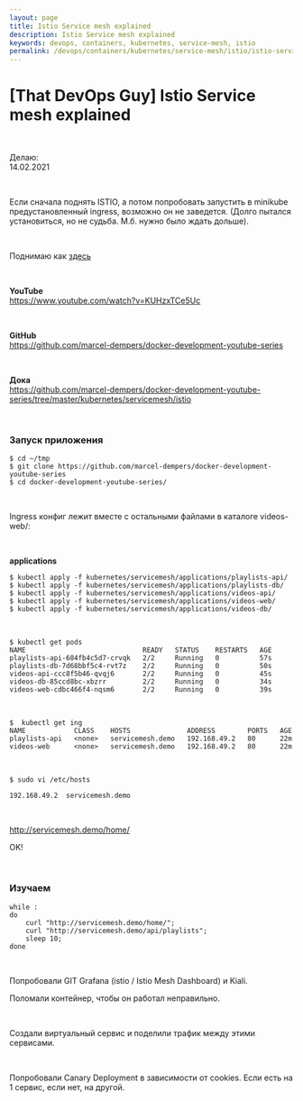 ```yaml
---
layout: page
title: Istio Service mesh explained
description: Istio Service mesh explained
keywords: devops, containers, kubernetes, service-mesh, istio
permalink: /devops/containers/kubernetes/service-mesh/istio/istio-service-mesh-explained/
---
```


# [That DevOps Guy] Istio Service mesh explained

<br/>

Делаю:  
14.02.2021

<br/>

Если сначала поднять ISTIO, а потом попробовать запустить в minikube предустановленный ingress, возможно он не заведется. (Долго пытался установиться, но не судьба. М.б. нужно было ждать дольше).

<br/>

Поднимаю как <a href="/devops/containers/kubernetes/service-mesh/istio/minikube/setup/">здесь</a>

<br/>

**YouTube**  
https://www.youtube.com/watch?v=KUHzxTCe5Uc

<br/>

**GitHub**  
https://github.com/marcel-dempers/docker-development-youtube-series

<br/>

**Дока**  
https://github.com/marcel-dempers/docker-development-youtube-series/tree/master/kubernetes/servicemesh/istio

<br/>

### Запуск приложения

```
$ cd ~/tmp
$ git clone https://github.com/marcel-dempers/docker-development-youtube-series
$ cd docker-development-youtube-series/
```

<br/>

Ingress конфиг лежит вместе с остальными файлами в каталоге videos-web/:

<br/>

**applications**

```
$ kubectl apply -f kubernetes/servicemesh/applications/playlists-api/
$ kubectl apply -f kubernetes/servicemesh/applications/playlists-db/
$ kubectl apply -f kubernetes/servicemesh/applications/videos-api/
$ kubectl apply -f kubernetes/servicemesh/applications/videos-web/
$ kubectl apply -f kubernetes/servicemesh/applications/videos-db/
```

<br/>

```
$ kubectl get pods
NAME                             READY   STATUS    RESTARTS   AGE
playlists-api-684fb4c5d7-crvqk   2/2     Running   0          57s
playlists-db-7d68bbf5c4-rvt7z    2/2     Running   0          50s
videos-api-ccc8f5b46-qvqj6       2/2     Running   0          45s
videos-db-85ccd8bc-xbzrr         2/2     Running   0          34s
videos-web-cdbc466f4-nqsm6       2/2     Running   0          39s
```

<br/>

```
$  kubectl get ing
NAME            CLASS    HOSTS              ADDRESS        PORTS   AGE
playlists-api   <none>   servicemesh.demo   192.168.49.2   80      22m
videos-web      <none>   servicemesh.demo   192.168.49.2   80      22m
```

<br/>

```
$ sudo vi /etc/hosts
```

```
192.168.49.2  servicemesh.demo
```

<br/>

http://servicemesh.demo/home/

OK!

<br/>

### Изучаем

```
while :
do
    curl "http://servicemesh.demo/home/";
    curl "http://servicemesh.demo/api/playlists";
    sleep 10;
done
```

<br/>

Попробовали GIT Grafana (istio / Istio Mesh Dashboard) и Kiali.

Поломали контейнер, чтобы он работал неправильно.

<br/>

Создали виртуальный сервис и поделили трафик между этими сервисами.

<br/>

Попробовали Canary Deployment в зависимости от cookies. Если есть на 1 сервис, если нет, на другой.
